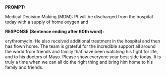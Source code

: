 **PROMPT:**

Medical Decision Making (MDM): Pt will be discharged from the hospital today with a supply of home oxygen and 

**RESPONSE (Sentence ending after 60th word):**

erythromycin. He also received additional treatment in the hospital and then has flown home. The team is grateful for the incredible support all around the world from friends and family that have been watching his fight for life, and to his doctors of Mayo. Please show everyone your best side today. It is truly a time when we can all do the right thing and bring him home to his family and friends. 